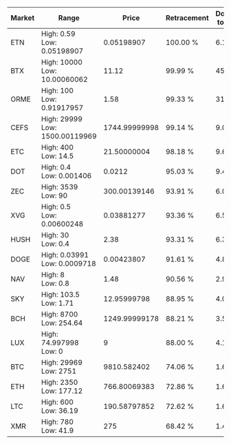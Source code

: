 | Market | Range | Price| Retracement | Doubles to 50% |
| --- | --- | --- | --- | --- |
| ETN | High: 0.59<br />Low: 0.05198907 | 0.05198907 | 100.00 % | 6.17 |
| BTX | High: 10000<br />Low: 10.00060062 | 11.12 | 99.99 % | 450.09 |
| ORME | High: 100<br />Low: 0.91917957 | 1.58 | 99.33 % | 31.94 |
| CEFS | High: 29999<br />Low: 1500.00119969 | 1744.99999998 | 99.14 % | 9.03 |
| ETC | High: 400<br />Low: 14.5 | 21.50000004 | 98.18 % | 9.64 |
| DOT | High: 0.4<br />Low: 0.001406 | 0.0212 | 95.03 % | 9.47 |
| ZEC | High: 3539<br />Low: 90 | 300.00139146 | 93.91 % | 6.05 |
| XVG | High: 0.5<br />Low: 0.00600248 | 0.03881277 | 93.36 % | 6.52 |
| HUSH | High: 30<br />Low: 0.4 | 2.38 | 93.31 % | 6.39 |
| DOGE | High: 0.03991<br />Low: 0.0009718 | 0.00423807 | 91.61 % | 4.82 |
| NAV | High: 8<br />Low: 0.8 | 1.48 | 90.56 % | 2.97 |
| SKY | High: 103.5<br />Low: 1.71 | 12.95999798 | 88.95 % | 4.06 |
| BCH | High: 8700<br />Low: 254.64 | 1249.99999178 | 88.21 % | 3.58 |
| LUX | High: 74.997998<br />Low: 0 | 9 | 88.00 % | 4.17 |
| BTC | High: 29969<br />Low: 2751 | 9810.582402 | 74.06 % | 1.67 |
| ETH | High: 2350<br />Low: 177.12 | 766.80069383 | 72.86 % | 1.65 |
| LTC | High: 600<br />Low: 36.19 | 190.58797852 | 72.62 % | 1.67 |
| XMR | High: 780<br />Low: 41.9 | 275 | 68.42 % | 1.49 |
